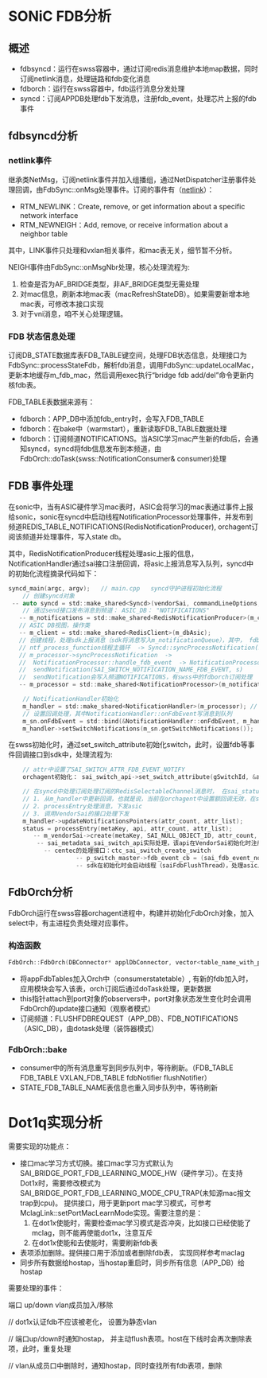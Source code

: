 # SONiC FDB分析

## 概述

* fdbsyncd：运行在swss容器中，通过订阅redis消息维护本地map数据，同时订阅netlink消息，处理链路和fdb变化消息
* fdborch：运行在swss容器中，fdb运行消息分发处理
* syncd：订阅APPDB处理fdb下发消息，注册fdb_event，处理芯片上报的fdb事件

## fdbsyncd分析

### netlink事件

继承类NetMsg，订阅netlink事件并加入组播组，通过NetDispatcher注册事件处理回调，由FdbSync::onMsg处理事件。订阅的事件有（[netlink](https://man7.org/linux/man-pages/man7/rtnetlink.7.html)）：

* RTM_NEWLINK：Create, remove, or get information about a specific
  network interface
* RTM_NEWNEIGH：Add, remove, or receive information about a neighbor table

其中，LINK事件只处理和vxlan相关事件，和mac表无关，细节暂不分析。

NEIGH事件由FdbSync::onMsgNbr处理，核心处理流程为:

1. 检查是否为AF_BRIDGE类型，非AF_BRIDGE类型无需处理
2. 对mac信息，刷新本地mac表（macRefreshStateDB）。如果需要新增本地mac表，可修改本接口实现
3. 对于vni消息，咱不关心处理逻辑。

### FDB 状态信息处理

订阅DB_STATE数据库表FDB_TABLE键空间，处理FDB状态信息，处理接口为FdbSync::processStateFdb，解析fdb消息，调用FdbSync::updateLocalMac，更新本地缓存m_fdb_mac，然后调用exec执行“bridge fdb add/del”命令更新内核fdb表。

FDB_TABLE表数据来源有：

* fdborch：APP_DB中添加fdb_entry时，会写入FDB_TABLE
* fdborch：在bake中（warmstart），重新读取FDB_TABLE数据处理
* fdborch：订阅频道NOTIFICATIONS。当ASIC学习mac产生新的fdb后，会通知syncd，syncd将fdb信息发布到本频道，由FdbOrch::doTask(swss::NotificationConsumer& consumer)处理

## FDB 事件处理

在sonic中，当有ASIC硬件学习mac表时，ASIC会将学习的mac表通过事件上报给sonic，sonic在syncd中启动线程NotificationProcessor处理事件，并发布到频道REDIS_TABLE_NOTIFICATIONS(RedisNotificationProducer), orchagent订阅该频道并处理事件，写入state db。

其中，RedisNotificationProducer线程处理asic上报的信息，NotificationHandler通过sai接口注册回调，将asic上报消息写入队列，syncd中的初始化流程摘录代码如下：

```c
syncd_main(argc, argv);   // main.cpp   syncd守护进程初始化流程
    // 创建syncd对象
 -- auto syncd = std::make_shared<Syncd>(vendorSai, commandLineOptions, isWarmStart);  
    // 通过send接口发布消息到频道： ASIC_DB： "NOTIFICATIONS"
   -- m_notifications = std::make_shared<RedisNotificationProducer>(m_contextConfig->m_dbAsic); 
   // ASIC DB视图，操作类
   -- m_client = std::make_shared<RedisClient>(m_dbAsic); 
   // 创建线程，处理sdk上报消息（sdk将消息写入m_notificationQueue），其中， fdb消息的处理回调函数为：
   // ntf_process_function线程主循环  -> Syncd::syncProcessNotification(bind对象) ->
   // m_processor->syncProcessNotification  ->
   //  NotificationProcessor::handle_fdb_event  -> NotificationProcessor::process_on_fdb_event ->
   //  sendNotification(SAI_SWITCH_NOTIFICATION_NAME_FDB_EVENT, s)
   //  sendNotification会写入频道NOTIFICATIONS，有swss中的fdborch订阅处理
   -- m_processor = std::make_shared<NotificationProcessor>(m_notifications, m_client, std::bind(&Syncd::syncProcessNotification, this, _1));

    // NotificationHandler初始化
    m_handler = std::make_shared<NotificationHandler>(m_processor); // 写消息到m_processor处理队列
    // 设置回调处理，其中NotificationHandler::onFdbEvent写消息到队列
    m_sn.onFdbEvent = std::bind(&NotificationHandler::onFdbEvent, m_handler.get(), _1, _2);
    m_handler->setSwitchNotifications(m_sn.getSwitchNotifications());  // 设置回调
```

在swss初始化时，通过set_switch_attribute初始化switch，此时，设置fdb等事件回调接口到sdk中，处理流程为:

```c
    // attr中设置了SAI_SWITCH_ATTR_FDB_EVENT_NOTIFY
    orchagent初始化： sai_switch_api->set_switch_attribute(gSwitchId, &attr);

    // 在syncd中处理订阅处理订阅的RedisSelectableChannel消息时， 在sai_status_t Syncd::processQuadEvent接口处理
    // 1. 从m_handler中更新回调，也就是说，当前在orchagent中设置额回调无效，在syncd中重新更新为m_handler中设置的回调
    // 2. processEntry处理消息，下发asic
    // 3. 调用VendorSai的接口处理下发
    m_handler->updateNotificationsPointers(attr_count, attr_list);
    status = processEntry(metaKey, api, attr_count, attr_list);
       -- m_vendorSai->create(metaKey, SAI_NULL_OBJECT_ID, attr_count, attr_list);
        -- sai_metadata_sai_switch_api实际处理，该api在VendorSai初始化时注册，由SDK提供
          -- centec的处理接口：ctc_sai_switch_create_switch 
                   -- p_switch_master->fdb_event_cb = (sai_fdb_event_notification_fn)attr_val->ptr // 设置回调
                   -- sdk在初始化时会启动线程（saiFdbFlushThread），处理asic上送的消息，并通过p_switch_master->fdb_event_cb上送
```

## FdbOrch分析

FdbOrch运行在swss容器orchagent进程中，构建并初始化FdbOrch对象，加入select中，有主进程负责处理对应事件。

### 构造函数

```c
FdbOrch::FdbOrch(DBConnector* applDbConnector, vector<table_name_with_pri_t> appFdbTables, TableConnector stateDbFdbConnector, PortsOrch *port)
```

* 将appFdbTables加入Orch中（consumerstatetable）, 有新的fdb加入时，应用模块会写入该表，orch订阅后通过doTask处理，更新数据
* this指针attach到port对象的observers中，port对象状态发生变化时会调用FdbOrch的update接口通知（观察者模式）
* 订阅频道：FLUSHFDBREQUEST（APP_DB）、FDB_NOTIFICATIONS（ASIC_DB），由dotask处理（装饰器模式）

### FdbOrch::bake

- consumer中的所有消息重写到同步队列中，等待刷新。（FDB_TABLE FDB_TABLE VXLAN_FDB_TABLE fdbNotifier flushNotifier）
- STATE_FDB_TABLE_NAME表信息也重入同步队列中，等待刷新

# Dot1q实现分析

需要实现的功能点：

* 接口mac学习方式切换。接口mac学习方式默认为SAI_BRIDGE_PORT_FDB_LEARNING_MODE_HW（硬件学习）。在支持Dot1x时，需要修改模式为SAI_BRIDGE_PORT_FDB_LEARNING_MODE_CPU_TRAP(未知源mac报文trap到cpu)。
  提供接口，用于更新port mac学习模式，可参考MclagLink::setPortMacLearnMode实现。需要注意的是：
  1. 在dot1x使能时，需要检查mac学习模式是否冲突，比如接口已经使能了mclag，则不能再使能dot1x，注意互斥
  2. 在dot1x使能和去使能时，需要刷新fdb表
* 表项添加删除。提供接口用于添加或者删除fdb表， 实现同样参考maclag
* 同步所有数据给hostap，当hostap重启时，同步所有信息（APP_DB）给hostap


需要处理的事件：

端口 up/down  vlan成员加入/移除


// dot1x认证fdb不应该被老化， 设置为静态vlan

// 端口up/down时通知hostap， 并主动flush表项。host在下线时会再次删除表项，此时，重复处理

// vlan从成员口中删除时，通知hostap，同时查找所有fdb表项，删除
